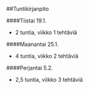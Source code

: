 ##Tuntikirjanpito

####Tiistai 19.1.

- 2 tuntia, viikko 1 tehtäviä

####Maanantai 25.1.

- 4 tuntia, viikko 2 tehtäviä

####Perjantai 5.2.

- 2,5 tuntia, viikko 3 tehtäviä